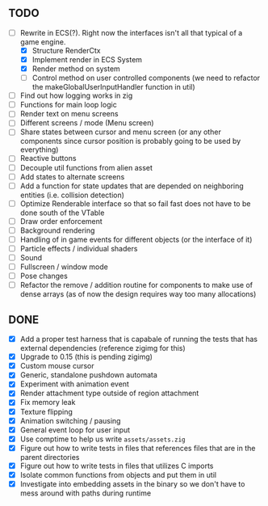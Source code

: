 <!--This is a list of to dos so I don't lose track of what I am doing. 
Some of these are not strictly related to the project (e.g. it could be zig related)-->

## TODO
- [ ] Rewrite in ECS(?). Right now the interfaces isn't all that typical of a game engine. 
    - [x] Structure RenderCtx
    - [x] Implement render in ECS System
    - [x] Render method on system
    - [ ] Control method on user controlled components (we need to refactor the makeGlobalUserInputHandler function in util) 
- [ ] Find out how logging works in zig
- [ ] Functions for main loop logic
- [ ] Render text on menu screens 
- [ ] Different screens / mode (Menu screen)
- [ ] Share states between cursor and menu screen (or any other components since cursor position is probably going to be used by everything)
- [ ] Reactive buttons
- [ ] Decouple util functions from alien asset
- [ ] Add states to alternate screens
- [ ] Add a function for state updates that are depended on neighboring entities (i.e. collision detection)
- [ ] Optimize Renderable interface so that so fail fast does not have to be done south of the VTable
- [ ] Draw order enforcement
- [ ] Background rendering
- [ ] Handling of in game events for different objects (or the interface of it)
- [ ] Particle effects / individual shaders
- [ ] Sound
- [ ] Fullscreen / window mode
- [ ] Pose changes
- [ ] Refactor the remove / addition routine for components to make use of dense arrays (as of now the design requires way too many allocations)

## DONE
- [x] Add a proper test harness that is capabale of running the tests that has external dependencies (reference zigimg for this)
- [x] Upgrade to 0.15 (this is pending zigimg)
- [x] Custom mouse cursor
- [x] Generic, standalone pushdown automata
- [x] Experiment with animation event
- [x] Render attachment type outside of region attachment 
- [x] Fix memory leak
- [x] Texture flipping
- [x] Animation switching / pausing
- [x] General event loop for user input
- [x] Use comptime to help us write `assets/assets.zig`
- [x] Figure out how to write tests in files that references files that are in the parent directories
- [x] Figure out how to write tests in files that utilizes C imports
- [x] Isolate common functions from objects and put them in util
- [x] Investigate into embedding assets in the binary so we don't have to mess around with paths during runtime
